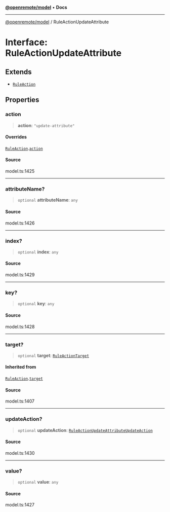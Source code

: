 [**@openremote/model**](../README.md) • **Docs**

***

[@openremote/model](../globals.md) / RuleActionUpdateAttribute

# Interface: RuleActionUpdateAttribute

## Extends

- [`RuleAction`](RuleAction.md)

## Properties

### action

> **action**: `"update-attribute"`

#### Overrides

[`RuleAction`](RuleAction.md).[`action`](RuleAction.md#action)

#### Source

model.ts:1425

***

### attributeName?

> `optional` **attributeName**: `any`

#### Source

model.ts:1426

***

### index?

> `optional` **index**: `any`

#### Source

model.ts:1429

***

### key?

> `optional` **key**: `any`

#### Source

model.ts:1428

***

### target?

> `optional` **target**: [`RuleActionTarget`](RuleActionTarget.md)

#### Inherited from

[`RuleAction`](RuleAction.md).[`target`](RuleAction.md#target)

#### Source

model.ts:1407

***

### updateAction?

> `optional` **updateAction**: [`RuleActionUpdateAttributeUpdateAction`](../enumerations/RuleActionUpdateAttributeUpdateAction.md)

#### Source

model.ts:1430

***

### value?

> `optional` **value**: `any`

#### Source

model.ts:1427
